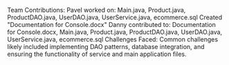 Team Contributions:
Pavel worked on:
Main.java, Product.java, ProductDAO.java, UserDAO.java, UserService.java, ecommerce.sql
Created "Documentation for Console.docx"
Danny contributed to:
Documentation for Console.docx, Main.java, Product.java, ProductDAO.java, UserDAO.java, UserService.java, ecommerce.sql
Challenges Faced:
Common challenges likely included implementing DAO patterns, database integration, and ensuring the functionality of service and main application files.
